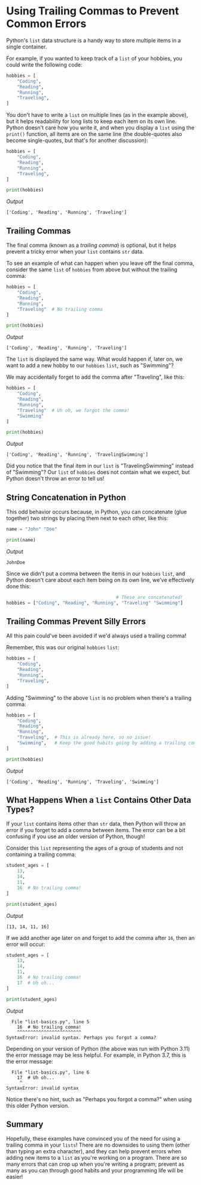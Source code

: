 # Using Trailing Commas to Prevent Common Errors

Python's `list` data structure is a handy way to store multiple items in a single container. 

For example, if you wanted to keep track of a `list` of your hobbies, you could write the following code:

```python
hobbies = [
    "Coding",
    "Reading",
    "Running",
    "Traveling",
]
```
 
You don't have to write a `list` on multiple lines (as in the example above), but it helps readability for long lists to keep each item on its own line. Python doesn't care how you write it, and when you display a `list` using the `print()` function, all items are on the same line (the double-quotes also become single-quotes, but that's for another discussion):

```python
hobbies = [
    "Coding",
    "Reading",
    "Running",
    "Traveling",
]

print(hobbies)
```

*Output*

```text
['Coding', 'Reading', 'Running', 'Traveling']
```

## Trailing Commas

The final comma (known as a _trailing comma_) is optional, but it helps prevent a tricky error when your `list` contains `str` data. 

To see an example of what can happen when you leave off the final comma, consider the same `list` of `hobbies` from above but without the trailing comma:

```python
hobbies = [
    "Coding",
    "Reading",
    "Running",
    "Traveling"  # No trailing comma
]

print(hobbies)
```

*Output*

```text
['Coding', 'Reading', 'Running', 'Traveling']
```

The `list` is displayed the same way. What would happen if, later on, we want to add a new hobby to our `hobbies` `list`, such as "Swimming"? 

We may accidentally forget to add the comma after "Traveling", like this:

```python
hobbies = [
    "Coding",
    "Reading",
    "Running",
    "Traveling"  # Uh oh, we forgot the comma!
    "Swimming"
]

print(hobbies)
```

*Output*

```text
['Coding', 'Reading', 'Running', 'TravelingSwimming']
```

Did you notice that the final item in our `list` is "TravelingSwimming" instead of "Swimming"? Our `list` of `hobbies` does not contain what we expect, but Python doesn't throw an error to tell us! 

## String Concatenation in Python

This odd behavior occurs because, in Python, you can concatenate (glue together) two strings by placing them next to each other, like this:

```python
name = "John" "Doe"

print(name)
```

*Output*

```text
JohnDoe
```

Since we didn't put a comma between the items in our `hobbies` `list`, and Python doesn't care about each item being on its own line, we've effectively done this:

```python
                                         # These are concatenated!
hobbies = ["Coding", "Reading", "Running", "Traveling" "Swimming"]
```

## Trailing Commas Prevent Silly Errors

All this pain could've been avoided if we'd always used a trailing comma! 

Remember, this was our original `hobbies` `list`:

```python
hobbies = [
    "Coding",
    "Reading",
    "Running",
    "Traveling",
]
```

Adding "Swimming" to the above `list` is no problem when there's a trailing comma:


```python
hobbies = [
    "Coding",
    "Reading",
    "Running",
    "Traveling",  # This is already here, so no issue!
    "Swimming",   # Keep the good habits going by adding a trailing comma.
]

print(hobbies)
```

*Output*

```text
['Coding', 'Reading', 'Running', 'Traveling', 'Swimming']
```

## What Happens When a `list` Contains Other Data Types?

If your `list` contains items other than `str` data, then Python will throw an error if you forget to add a comma between items. The error can be a bit confusing if you use an older version of Python, though!

Consider this `list` representing the ages of a group of students and not containing a trailing comma:

```python
student_ages = [
    13,
    14,
    11,
    16  # No trailing comma!
]

print(student_ages)
```

*Output*

```text
[13, 14, 11, 16]
```

If we add another age later on and forget to add the comma after `16`, then an error will occur:


```python
student_ages = [
    13,
    14,
    11,
    16  # No trailing comma!
    17  # Uh oh...
]

print(student_ages)
```

*Output*

```text
  File "list-basics.py", line 5
    16  # No trailing comma!
    ^^^^^^^^^^^^^^^^^^^^^^^^
SyntaxError: invalid syntax. Perhaps you forgot a comma?
```

Depending on your version of Python (the above was run with Python 3.11) the error message may be less helpful. For example, in Python 3.7, this is the error message:

```text
  File "list-basics.py", line 6
    17  # Uh oh...
     ^
SyntaxError: invalid syntax
```

Notice there's no hint, such as "Perhaps you forgot a comma?" when using this older Python version. 

## Summary

Hopefully, these examples have convinced you of the need for using a trailing comma in your `lists`! There are no downsides to using them (other than typing an extra character), and they can help prevent errors when adding new items to a `list` as you're working on a program. There are so many errors that can crop up when you're writing a program; prevent as many as you can through good habits and your programming life will be easier! 


